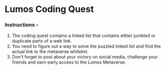 # Lumos Coding Quest

### Instructions - 
1. The coding quest contains a linked list that contains either jumbled or duplicate parts of a web link.
2. You need to figure out a way to solve the puzzled linked list and find the actual link to the metaverse whitelist.
3. Don't forget to post about your victory on social media, challenge your friends and earn early access to the Lumos Metaverse.
